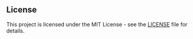 
## License

This project is licensed under the MIT License - see the [LICENSE](LICENSE.md) file for details.

